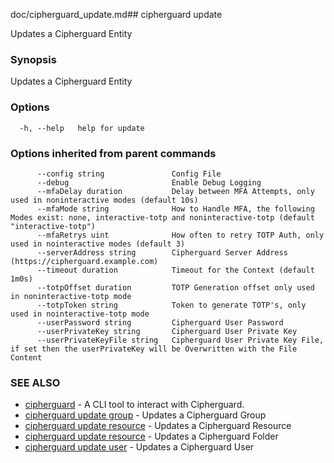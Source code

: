 doc/cipherguard_update.md## cipherguard update

Updates a Cipherguard Entity

### Synopsis

Updates a Cipherguard Entity

### Options

```
  -h, --help   help for update
```

### Options inherited from parent commands

```
      --config string               Config File
      --debug                       Enable Debug Logging
      --mfaDelay duration           Delay between MFA Attempts, only used in noninteractive modes (default 10s)
      --mfaMode string              How to Handle MFA, the following Modes exist: none, interactive-totp and noninteractive-totp (default "interactive-totp")
      --mfaRetrys uint              How often to retry TOTP Auth, only used in nointeractive modes (default 3)
      --serverAddress string        Cipherguard Server Address (https://cipherguard.example.com)
      --timeout duration            Timeout for the Context (default 1m0s)
      --totpOffset duration         TOTP Generation offset only used in noninteractive-totp mode
      --totpToken string            Token to generate TOTP's, only used in nointeractive-totp mode
      --userPassword string         Cipherguard User Password
      --userPrivateKey string       Cipherguard User Private Key
      --userPrivateKeyFile string   Cipherguard User Private Key File, if set then the userPrivateKey will be Overwritten with the File Content
```

### SEE ALSO

* [cipherguard](cipherguard)	 - A CLI tool to interact with Cipherguard.
* [cipherguard update group](cipherguard_update_group)	 - Updates a Cipherguard Group
* [cipherguard update resource](cipherguard_update_resource)	 - Updates a Cipherguard Resource
* [cipherguard update resource](cipherguard_update_resource)	 - Updates a Cipherguard Folder
* [cipherguard update user](cipherguard_update_user)	 - Updates a Cipherguard User

